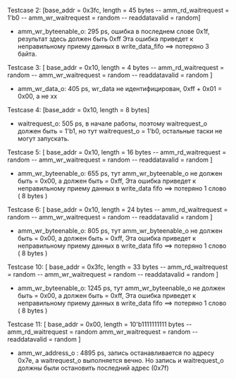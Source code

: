 Testcase 2:
[base_addr =  0x3fc, length =  45 bytes -- amm_rd_waitrequest = 1'b0 -- amm_wr_waitrequest = random -- readdatavalid = random]
- amm_wr_byteenable_o: 295 ps, ошибка в последнем слове 0x1f, результат здесь должен быть 0xff Эта ошибка приведет к неправильному приему данных в write_data_fifo ==> потеряно 3 байта.

Testcase 3:
[ base_addr =  0x10, length = 4 bytes -- amm_rd_waitrequest = random -- amm_wr_waitrequest = random -- readdatavalid = random ]
- amm_wr_data_o: 405 ps, wr_data не идентифицирован, 0xff + 0x01 = 0x00, а не xx

Testcase 4:
[base_addr =  0x10, length = 8 bytes]
- waitrequest_o: 505 ps, в начале работы, поэтому waitrequest_o должен быть = 1'b1, но тут waitrequest_o = 1'b0, остальные таски не могут запускать.

Testcase 5:
[ base_addr =  0x10, length = 16 bytes -- amm_rd_waitrequest = random -- amm_wr_waitrequest = random -- readdatavalid = random ]
- amm_wr_byteenable_o: 655 ps, тут amm_wr_byteenable_o не должен быть = 0x00, а должен быть = 0xff, Эта ошибка приведет к неправильному приему данных в write_data fifo ==> потеряно 1 слово ( 8 bytes )

Testcase 6:
[ base_addr =  0x10, length = 24 bytes -- amm_rd_waitrequest = random -- amm_wr_waitrequest = random -- readdatavalid = random ]
- amm_wr_byteenable_o: 805 ps, тут amm_wr_byteenable_o не должен быть = 0x00, а должен быть = 0xff, Эта ошибка приведет к неправильному приему данных в write_data fifo ==> потеряно 1 слово ( 8 bytes )

Testcase 10:
[ base_addr =  0x3fc, length = 33 bytes -- amm_rd_waitrequest = random -- amm_wr_waitrequest = random -- readdatavalid = random  ]
- amm_wr_byteenable_o: 1245 ps, тут amm_wr_byteenable_o не должен быть = 0x00, а должен быть = 0xff, Эта ошибка приведет к неправильному приему данных в write_data fifo ==> потеряно 1 слово ( 8 bytes )

Testcase 11: 
[ base_addr =  0x00, length = 10'b1111111111 bytes -- amm_rd_waitrequest = random amm_wr_waitrequest = random -- readdatavalid = random ]
- amm_wr_address_o : 4895 ps, запись останавливается по адресу 0x7e, а waitrequest_o выполняется вечно. Но запись и waitrequest_o должны были остановить последний адрес (0x7f)

<!-- Testcase 3:
[base_addr =  0x10, length =  50 bytes -- amm_rd_waitrequest = 1'b0 -- amm_wr_waitrequest = 1'b0 -- readdatavalid = 1'b1]
- amm_wr_address_o : 395 ps, запись останавливается по адресу 0x15, а waitrequest_o выполняется вечно. Но запись и waitrequest_o должны были остановить последний адрес (0x16) -->

<!-- Testcase 4:
[base_addr =  0x10, length = 8 bytes]
- waitrequest_o: 1115 ps, в начале работы, поэтому waitrequest_o должен быть = 1'b1, но тут waitrequest_o = 1'b0, остальные таски не могут запускать. -->


<!-- Testcase 5:
[ base_addr =  0x10, length = 16 bytes -- amm_rd_waitrequest = random -- amm_wr_waitrequest = random -- readdatavalid = random ]
- amm_wr_byteenable_o: 1245 ps, тут amm_wr_byteenable_o не должен быть = 0x00, а должен быть = 0xff, Эта ошибка приведет к неправильному приему данных в write_data fifo ==> потеряно 1 слово ( 8 bytes ) -->

<!-- Testcase 6:
[ base_addr =  0x10, length = 24 bytes -- amm_rd_waitrequest = random -- amm_wr_waitrequest = random -- readdatavalid = random ]
- amm_wr_byteenable_o: 1375 ps, тут amm_wr_byteenable_o не должен быть = 0x00, а должен быть = 0xff, Эта ошибка приведет к неправильному приему данных в write_data fifo ==> потеряно 1 слово ( 8 bytes ) -->
  
<!-- Testcase 10:
[ base_addr =  0x3fc, length = 45 bytes -- amm_rd_waitrequest = random -- amm_wr_waitrequest = random -- readdatavalid = random  ]
- amm_wr_byteenable_o: 1965 ps, ошибка в последнем слове 0x1f, результат здесь должен быть 0xff Эта ошибка приведет к неправильному приему данных в write_data_fifo ==> потеряно 3 байта. -->

<!-- Testcase 12:
[ base_addr =  0x3fc, length = 33 bytes -- amm_rd_waitrequest = random -- amm_wr_waitrequest = random -- readdatavalid = random  ]
- amm_wr_byteenable_o: 2355 ps, тут amm_wr_byteenable_o не должен быть = 0x00, а должен быть = 0xff, Эта ошибка приведет к неправильному приему данных в write_data fifo ==> потеряно 1 слово ( 8 bytes ) -->

<!-- Testcase 13:
[ base_addr =  0x10, length = 7 bytes -- amm_rd_waitrequest = random -- amm_wr_waitrequest = random -- readdatavalid = random ]
- amm_wr_data_o: 2425 ps, wr_data не идентифицирован, 0xff + 0x01 = 0x00, а не xx -->

<!-- Testcase 14:
[ base_addr =  0x00, length = 10'b1111111111 bytes -- amm_rd_waitrequest = random amm_wr_waitrequest = random -- readdatavalid = random ]
- amm_wr_address_o : 5995 ps, запись останавливается по адресу 0x7e, а waitrequest_o выполняется вечно. Но запись и waitrequest_o должны были остановить последний адрес (0x7f) -->

